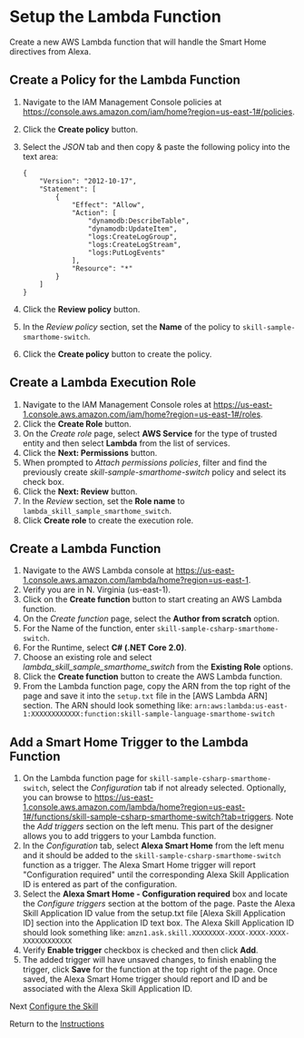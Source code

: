 # Setup the Lambda Function

Create a new AWS Lambda function that will handle the Smart Home directives from Alexa.

## Create a Policy for the Lambda Function

1. Navigate to the IAM Management Console policies at https://console.aws.amazon.com/iam/home?region=us-east-1#/policies.
2. Click the **Create policy** button.
3. Select the *JSON* tab and then copy & paste the following policy into the text area:

	```
	{
	    "Version": "2012-10-17",
	    "Statement": [
	        {
	            "Effect": "Allow",
	            "Action": [
					"dynamodb:DescribeTable",
	                "dynamodb:UpdateItem",
	                "logs:CreateLogGroup",
					"logs:CreateLogStream",
	                "logs:PutLogEvents"
	            ],
	            "Resource": "*"
	        }
	    ]
	}
	```

4. Click the **Review policy** button.
5. In the *Review policy* section, set the **Name** of the policy to `skill-sample-smarthome-switch`.
6. Click the **Create policy** button to create the policy.

## Create a Lambda Execution Role

1. Navigate to the IAM Management Console roles at https://us-east-1.console.aws.amazon.com/iam/home?region=us-east-1#/roles.
2. Click the **Create Role** button.
3. On the *Create role* page, select **AWS Service** for the type of trusted entity and then select **Lambda** from the list of services.
4. Click the **Next: Permissions** button.
5. When prompted to *Attach permissions policies*, filter and find the previously create *skill-sample-smarthome-switch* policy and select its check box.
6. Click the **Next: Review** button.
7. In the *Review* section, set the **Role name** to `lambda_skill_sample_smarthome_switch`.
8. Click **Create role** to create the execution role. 

## Create a Lambda Function

1. Navigate to the AWS Lambda console at https://us-east-1.console.aws.amazon.com/lambda/home?region=us-east-1.
2. Verify you are in N. Virginia (us-east-1).
3. Click on the **Create function** button to start creating an AWS Lambda function.
4. On the *Create function* page, select the **Author from scratch** option.
5. For the Name of the function, enter `skill-sample-csharp-smarthome-switch`.
6. For the Runtime, select **C# (.NET Core 2.0)**.
7. Choose an existing role and select *lambda\_skill\_sample\_smarthome\_switch* from the **Existing Role** options.
8. Click the **Create function** button to create the AWS Lambda function.
9. From the Lambda function page, copy the ARN from the top right of the page and save it into the `setup.txt` file in the [AWS Lambda ARN] section. The ARN should look something like: `arn:aws:lambda:us-east-1:XXXXXXXXXXXX:function:skill-sample-language-smarthome-switch`

## Add a Smart Home Trigger to the Lambda Function

1. On the Lambda function page for `skill-sample-csharp-smarthome-switch`, select the *Configuration* tab if not already selected. Optionally, you can browse to https://us-east-1.console.aws.amazon.com/lambda/home?region=us-east-1#/functions/skill-sample-csharp-smarthome-switch?tab=triggers. Note the *Add triggers* section on the left menu. This part of the designer allows you to add triggers to your Lambda function.
2. In the *Configuration* tab, select **Alexa Smart Home** from the left menu and it should be added to the `skill-sample-csharp-smarthome-switch` function as a trigger. The Alexa Smart Home trigger will report "Configuration required" until the corresponding Alexa Skill Application ID is entered as part of the configuration.
3. Select the **Alexa Smart Home - Configuration required** box and locate the *Configure triggers* section at the bottom of the page. Paste the Alexa Skill Application ID value from the setup.txt file [Alexa Skill Application ID] section into the Application ID text box. The Alexa Skill Application ID should look something like: `amzn1.ask.skill.XXXXXXXX-XXXX-XXXX-XXXX-XXXXXXXXXXXX`
4. Verify **Enable trigger** checkbox is checked and then click **Add**.
5. The added trigger will have unsaved changes, to finish enabling the trigger, click **Save** for the function at the top right of the page. Once saved, the Alexa Smart Home trigger should report and ID and be associated with the Alexa Skill Application ID.


Next [Configure the Skill](configure-the-skill.md)

Return to the [Instructions](README.md)